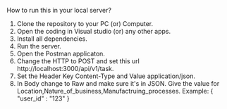 How to run this in your local server?

1) Clone the repository to your PC (or) Computer.
2) Open the coding in Visual studio (or) any other apps.
3) Install all dependencies.
4) Run the server.
5) Open the Postman applicaton.
6) Change the HTTP to POST and set this url http://localhost:3000/api/v1/task.
7) Set the Header
   Key Content-Type
    and Value application/json.
8) In Body change to Raw and make sure it's in JSON.
   Give the value for Location,Nature_of_business,Manufactruing_processes.
   Example: 
   {
     "user_id" : "123"
   }